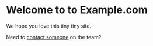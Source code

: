 # Welcome to to Example.com

We hope you love this tiny tiny site.

Need to [contact someone](../contact.md) on the team?
